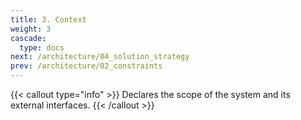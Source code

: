 ```yaml
---
title: 3. Context
weight: 3
cascade:
  type: docs
next: /architecture/04_solution_strategy
prev: /architecture/02_constraints
---
```


{{< callout type="info" >}}
Declares the scope of the system and its external interfaces.
{{< /callout >}}